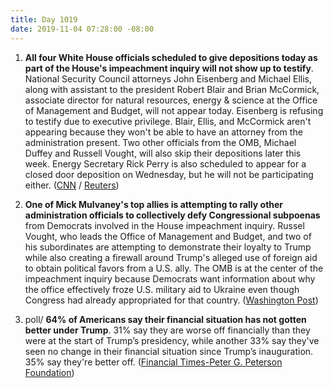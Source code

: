 ```yaml
---
title: Day 1019
date: 2019-11-04 07:28:00 -08:00
---
```


1. **All four White House officials scheduled to give depositions today as part of the House's impeachment inquiry will not show up to testify**. National Security Council attorneys John Eisenberg and Michael Ellis, along with assistant to the president Robert Blair and Brian McCormick, associate director for natural resources, energy & science at the Office of Management and Budget, will not appear today. Eisenberg is refusing to testify due to executive privilege. Blair, Ellis, and McCormick aren't appearing because they won't be able to have an attorney from the administration present. Two other officials from the OMB, Michael Duffey and Russell Vought, will also skip their depositions later this week. Energy Secretary Rick Perry is also scheduled to appear for a closed door deposition on Wednesday, but he will not be participating either. ([CNN](https://www.cnn.com/2019/11/03/politics/officials-testify-impeachment-house-inquiry/index.html) / [Reuters](https://www.reuters.com/article/us-usa-trump-impeachment-idUSKBN1XE0C6))

2. **One of Mick Mulvaney's top allies is attempting to rally other administration officials to collectively defy Congressional subpoenas** from Democrats involved in the House impeachment inquiry. Russel Vought, who leads the Office of Management and Budget, and two of his subordinates are attempting to demonstrate their loyalty to Trump while also creating a firewall around Trump's alleged use of foreign aid to obtain political favors from a U.S. ally. The OMB is at the center of the impeachment inquiry because Democrats want information about why the office effectively froze U.S. military aid to Ukraine even though Congress had already appropriated for that country. ([Washington Post](https://www.washingtonpost.com/us-policy/2019/11/03/mulvaney-allies-lead-stonewall-against-democrats-impeachment-inquiry/))

3. poll/ **64% of Americans say their financial situation has not gotten better under Trump**. 31% say they are worse off financially than they were at the start of Trump’s presidency, while another 33% say they've seen no change in their financial situation since Trump’s inauguration. 35% say they're better off. ([Financial Times-Peter G. Peterson Foundation](https://www.ft.com/content/ce7e9f7c-fc13-11e9-a354-36acbbb0d9b6))